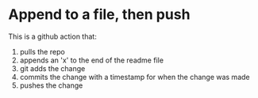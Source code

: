 # Append to a file, then push
This is a github action that:
  1. pulls the repo
  2. appends an 'x' to the end of the readme file
  3. git adds the change
  4. commits  the change with a timestamp for when the change was made
  5. pushes the change

